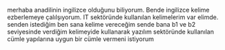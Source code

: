 merhaba anadilinin ingilizce olduğunu biliyorum. Bende ingilizce kelime ezberlemeye çalılşıyorum. IT sektöründe kullanılan kelimelerim var elimde. senden istediğim ben sana kelime vereceğim sende bana b1 ve b2 seviyesinde verdiğim kelimeyide kullanarak yazılım sektöründe kullanılan cümle yapılarına uygun bir cümle vermeni istiyorum